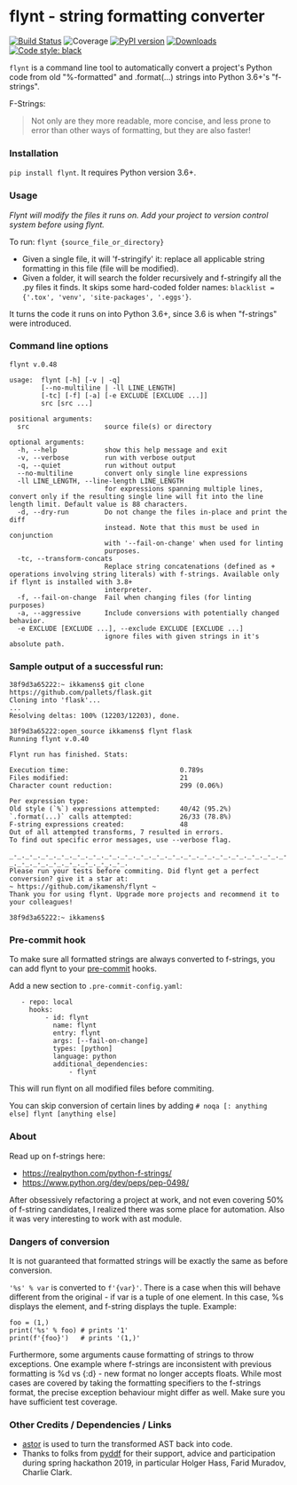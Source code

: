 # flynt - string formatting converter
[![Build Status](https://dev.azure.com/ikamenshchikov/flynt/_apis/build/status/ikamensh.flynt?branchName=master)](https://dev.azure.com/ikamenshchikov/flynt/_build/latest?definitionId=1&branchName=master) ![Coverage](https://img.shields.io/azure-devops/coverage/ikamenshchikov/flynt/1) [![PyPI version](https://badge.fury.io/py/flynt.svg)](https://badge.fury.io/py/flynt)  [![Downloads](https://pepy.tech/badge/flynt)](https://pepy.tech/project/flynt)  [![Code style: black](https://img.shields.io/badge/code%20style-black-000000.svg)](https://github.com/psf/black)


`flynt` is a command line tool to automatically convert a project's Python code from old "%-formatted" and .format(...) strings into Python 3.6+'s "f-strings".

F-Strings:

> Not only are they more readable, more concise, and less prone to error than other ways of formatting, but they are also faster!

### Installation

`pip install flynt`. It requires Python version 3.6+.  
 
### Usage

*Flynt will modify the files it runs on. Add your project to version control system before using flynt.*

To run: `flynt {source_file_or_directory}`

* Given a single file, it will 'f-stringify' it: replace all applicable string formatting in this file (file will be modified).
* Given a folder, it will search the folder recursively and f-stringify all the .py files it finds. It skips some hard-coded folder names: `blacklist = {'.tox', 'venv', 'site-packages', '.eggs'}`.

It turns the code it runs on into Python 3.6+, since 3.6 is when "f-strings" were introduced.

### Command line options
```
flynt v.0.48

usage:  flynt [-h] [-v | -q] 
        [--no-multiline | -ll LINE_LENGTH] 
        [-tc] [-f] [-a] [-e EXCLUDE [EXCLUDE ...]] 
        src [src ...]

positional arguments:
  src                   source file(s) or directory

optional arguments:
  -h, --help            show this help message and exit
  -v, --verbose         run with verbose output
  -q, --quiet           run without output
  --no-multiline        convert only single line expressions
  -ll LINE_LENGTH, --line-length LINE_LENGTH
                        for expressions spanning multiple lines, convert only if the resulting single line will fit into the line length limit. Default value is 88 characters.
  -d, --dry-run         Do not change the files in-place and print the diff
                        instead. Note that this must be used in conjunction
                        with '--fail-on-change' when used for linting
                        purposes.
  -tc, --transform-concats
                        Replace string concatenations (defined as + operations involving string literals) with f-strings. Available only if flynt is installed with 3.8+
                        interpreter.
  -f, --fail-on-change  Fail when changing files (for linting purposes)
  -a, --aggressive      Include conversions with potentially changed behavior.
  -e EXCLUDE [EXCLUDE ...], --exclude EXCLUDE [EXCLUDE ...]
                        ignore files with given strings in it's absolute path.

```

### Sample output of a successful run:
```
38f9d3a65222:~ ikkamens$ git clone https://github.com/pallets/flask.git
Cloning into 'flask'...
...
Resolving deltas: 100% (12203/12203), done.

38f9d3a65222:open_source ikkamens$ flynt flask
Running flynt v.0.40

Flynt run has finished. Stats:

Execution time:                            0.789s
Files modified:                            21
Character count reduction:                 299 (0.06%)

Per expression type:
Old style (`%`) expressions attempted:     40/42 (95.2%)
`.format(...)` calls attempted:            26/33 (78.8%)
F-string expressions created:              48
Out of all attempted transforms, 7 resulted in errors.
To find out specific error messages, use --verbose flag.

_-_._-_._-_._-_._-_._-_._-_._-_._-_._-_._-_._-_._-_._-_._-_._-_._-_._-_._-_._-_._-_._-_._-_._-_._-_.
Please run your tests before commiting. Did flynt get a perfect conversion? give it a star at:
~ https://github.com/ikamensh/flynt ~
Thank you for using flynt. Upgrade more projects and recommend it to your colleagues!

38f9d3a65222:~ ikkamens$
```

### Pre-commit hook

To make sure all formatted strings are always converted to f-strings, you can
add flynt to your [pre-commit](https://www.pre-commit.com) hooks.

Add a new section to `.pre-commit-config.yaml`:
```
   - repo: local
     hooks:
         - id: flynt
           name: flynt
           entry: flynt
           args: [--fail-on-change]
           types: [python]
           language: python
           additional_dependencies:
               - flynt
```

This will run flynt on all modified files before commiting.

You can skip conversion of certain lines by adding `# noqa [: anything else] flynt [anything else]`


### About

Read up on f-strings here: 
- https://realpython.com/python-f-strings/
- https://www.python.org/dev/peps/pep-0498/

After obsessively refactoring a project at work, and not even covering 50% of f-string candidates, I realized there was some place for automation. Also it was very interesting to work with ast module. 

### Dangers of conversion
It is not guaranteed that formatted strings will be exactly the same as before conversion.

`'%s' % var` is converted to `f'{var}'`. There is a case when this will behave different from the original -  if var is a tuple of one element. In this case, %s displays the element, and f-string displays the tuple. Example:

```
foo = (1,)
print('%s' % foo) # prints '1'
print(f'{foo}')   # prints '(1,)'
```

Furthermore, some arguments cause formatting of strings to throw exceptions. One example where f-strings are inconsistent with previous formatting is %d vs {:d} - new format no longer accepts floats. While most cases are covered by taking the formatting specifiers to the f-strings format, the precise exception behaviour might differ as well. Make sure you have sufficient test coverage.

### Other Credits / Dependencies / Links

- [astor](https://github.com/berkerpeksag/astor) is used to turn the transformed AST back into code.
- Thanks to folks from [pyddf](https://www.pyddf.de/) for their support, advice and participation during spring hackathon 2019, in particular Holger Hass, Farid Muradov, Charlie Clark.
